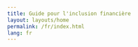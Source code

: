 ```yaml
---
title: Guide pour l'inclusion financière
layout: layouts/home
permalink: /fr/index.html
lang: fr
---
```

